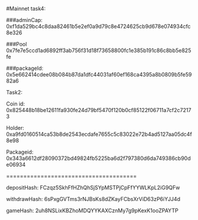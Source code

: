
#Mainnet task4:

###adminCap:
0xf1da529bc4c8daa82461b5e2ef0a9d79c8e4724625cb9d678e074934cfc8e326

###Pool
0x7fe7e5ccd1ad6892ff3ab756f31d18f73658800fc1e385b191c86c8bb5e825fe

###packageId:
0x5e662414cdee08b084b87da1dfc44031af60ef168ca4395a8b0809b5fe5982a6

Task2:

Coin id:
0x825448b18be12611fa930fe24d79bf5470f120b0cf85122f06711a7cf2c72173

Holder:
0xa9fd0160514ca53b8de2543ecdafe7655c5c83022e72b4ad5127aa05dc4f8e98

Packageid:
0x343a6612df28090372bd49824fb5225ba6d2f797380d6da749386cb90de06934

======================================

depositHash:
FCzqz5SkhFfHZhQhSjSYpMSTPjCpFfYYWLKpL2iG9QFw

withdrawHash:
6sPxgGVTms3rNJBsKs8dZKayFCbsXrViD63zP6iYJJ4d

gameHash:
2uh8NSLixKBZhoMDQYYKAXCznMy7g9pKexK1ooZPAYTP